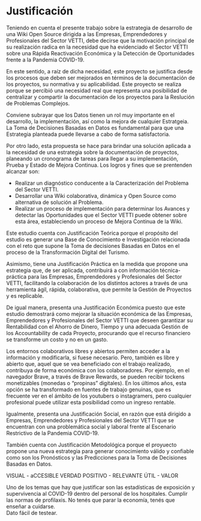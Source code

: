 # Justificación

Teniendo en cuenta el presente trabajo sobre la estrategia de desarrollo de una Wiki Open Source dirigida a las Empresas, Emprendedores y Profesionales del Sector VETTI, debe decirse que la motivación principal de su realización radica en la necesidad que ha evidenciado el Sector VETTI sobre una Rápida Reactivación Económica y la Detección de Oportunidades frente a la Pandemia COVID-19.

En este sentido, a raíz de dicha necesidad, este proyecto se justifica desde los procesos que deben ser mejorados en términos de la documentación de los proyectos, su normativa y su aplicabilidad. Este proyecto se realiza porque se percibió una necesidad real que representa una posibilidad de centralizar y compartir la documentación de los proyectos para la Reslución de Problemas Complejos. 

Conviene subrayar que los Datos tienen un rol muy importante en el desarrollo, la implementación, así como la mejora de cualquier Estratgeia. La Toma de Decisiones Basadas en Datos es fundamental para que una Estrategia planteada puede llevarse a cabo de forma satisfactoria.

Por otro lado, esta propuesta se hace para brindar una solución aplicada a la necesidad de una estrategia sobre la documentación de proyectos, planeando un cronograma de tareas para llegar a su implementación, Prueba y Estado de Mejora Continua. Los logros y fines que se prentenden alcanzar son:
* Realizar un diagnóstico conducente a la Caracterización del Problema del Sector VETTI.
* Desarrollar una Wiki colaborativa, dinámica y Open Source como alternativa de solución al Problema.
* Realizar un proceso de implementación para determinar los Avances y detectar las Oportunidades que el Sector VETTI puede obtener sobre esta área, estableciendo un proceso de Mejora Continua de la Wiki.

Este estudio cuenta con Justificación Teórica porque el propósito del estudio es generar una Base de Conocimiento
e Investigación relacionada con el reto que supone la Toma de decisiones Basadas en Datos en el proceso de la Transformación Digital del Turismo.

Asimismo, tiene una Justificación Práctica en la medida que propone una estrategia que, de ser aplicada, contribuirá a con información técnica-práctica para las Empresas, Emprendedores y Profesionales del Sector VETTI, facilitando la colaboración de
los distintos actores a través de una herramienta ágil, rápida, colaborativa,
que permite la Gestión de Proyectos y es replicable.

De igual manera, presenta una Justificación Económica puesto que este estudio demostrará como mejorar la situación económica de las Empresas, Emprendedores y Profesionales
del Sector VETTI que deseen garantizar su Rentabilidad con el Ahorro de Dinero, Tiempo y una adecuada Gestión de los
Accountability de cada Proyecto, procurando que el recurso financiero se
transforme un costo y no en un gasto.

Los entornos colaborativos libres y abiertos permiten acceder a la información y
modificarla, si fuese necesario. Pero, también es libre y abierto que, aquel que
se vea beneficiado con el trabajo realizado, contribuya de forma económica con
los colaboradores. Por ejemplo, en el navegador Brave, a través de Brave
Rewards, se pueden recibir tockens monetizables (monedas o “propinas”
digitales). En los últimos años, esta opción se ha transformado en fuentes de
trabajo genuinas, que es frecuente ver en el ámbito de los youtubers o
instagramers, pero cualquier profesional puede utilizar esta posibilidad como un
ingreso rentable.

Igualmente, presenta una Justificación Social, en razón que está dirigido a
Empresas, Emprendedores y Profesionales del Sector VETTI que se encuentran con
una problemática social y laboral frente al Escenario Restrictivo de la
Pandemia COVID-19.

También cuenta con Justificación Metodológica porque el proyuecto propone una nueva estrategia para generar conocimiento válido y confiable como son los Pronósticos y las Predicciones para la Toma de Decisiones Basadas en Datos.

VISUAL - aCCESIBLE
VERDAD
POSITIVO - RELEVANTE
ÚTIL - VALOR

Uno de los temas que hay que justificar son las estadísticas de exposición y supervivencia al COVID-19 dentro del personal de los hospitales. 
Cumplir las normas de profilaxis. 
No tenés que parar la economía, tenés que enseñar a cuidarse.  
Dato fácil de testear.

